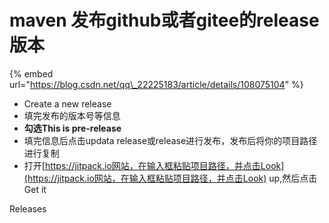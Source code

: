# maven 发布github或者gitee的release版本

{% embed url="https://blog.csdn.net/qq\_22225183/article/details/108075104" %}

* Create a new release
* 填完发布的版本号等信息
* **勾选This is pre-release**
* 填完信息后点击updata release或release进行发布，发布后将你的项目路径进行复制
* 打开[https://jitpack.io网站，在输入框粘贴项目路径，并点击Look](https://jitpack.io网站，在输入框粘贴项目路径，并点击Look) up,然后点击Get it





Releases 





